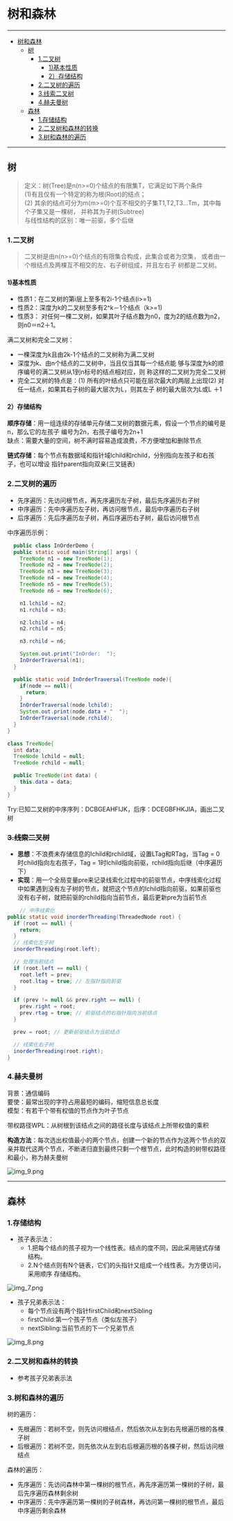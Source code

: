 # 树和森林

---

<!-- TOC -->
* [树和森林](#树和森林)
  * [树](#树-)
    * [1.二叉树](#1二叉树)
      * [1)基本性质](#1基本性质)
      * [2）存储结构](#2存储结构)
    * [2.二叉树的遍历](#2二叉树的遍历)
    * [3.线索二叉树](#3线索二叉树)
    * [4.赫夫曼树](#4赫夫曼树)
  * [森林](#森林)
    * [1.存储结构](#1存储结构)
    * [2.二叉树和森林的转换](#2二叉树和森林的转换)
    * [3.树和森林的遍历](#3树和森林的遍历)
<!-- TOC -->

---

## 树    

> 定义：树(Tree)是n(n>=0)个结点的有限集T，它满足如下两个条件  
>  (1)有且仅有一个特定的称为根(Root)的结点；    
>  (2) 其余的结点可分为m(m>=0)个互不相交的子集T1,T2,T3…Tm，其中每个子集又是一棵树，
并称其为子树(Subtree)     
> 与线性结构的区别：唯一前驱，多个后继    

### 1.二叉树

> 二叉树是由n(n>=0)个结点的有限集合构成，此集合或者为空集，
或者由一个根结点及两棵互不相交的左、右子树组成，并且左右子
树都是二叉树。 

#### 1)基本性质

- 性质1：在二叉树的第i层上至多有2i-1个结点(i>=1)
- 性质2：深度为k的二叉树至多有2^k－1个结点（k>=1)
- 性质3： 对任何一棵二叉树，如果其叶子结点数为n0，度为2的结点数为n2，则n0＝n2＋1。

满二叉树和完全二叉树：  

- 一棵深度为k且由2k-1个结点的二叉树称为满二叉树
- 深度为k、由n个结点的二叉树中，当且仅当其每一个结点能
  够与深度为k的顺序编号的满二叉树从1到n标号的结点相对应，则
  称这样的二叉树为完全二叉树
- 完全二叉树的特点是：(1) 所有的叶结点只可能在层次最大的两层上出现(2) 对任一结点，如果其右子树的最大层次为L，则其左子
  树的最大层次为L或L ＋1

#### 2）存储结构

**顺序存储**：用一组连续的存储单元存储二叉树的数据元素，假设一个节点的编号是n，那么它的左孩子
编号为2n，右孩子编号为2n+1    
缺点：需要大量的空间，树不满时容易造成浪费，不方便增加和删除节点    

**链式存储**：每个节点有数据域和指针域lchild和rchild，分别指向左孩子和右孩子，也可以增设
指针parent指向双亲(三叉链表)

### 2.二叉树的遍历

- 先序遍历：先访问根节点，再先序遍历左子树，最后先序遍历右子树
- 中序遍历：先中序遍历左子树，再访问根节点，最后中序遍历右子树
- 后序遍历：先后序遍历左子树，再后序遍历右子树，最后访问根节点

中序遍历示例：
```java
  public class InOrderDemo {
  public static void main(String[] args) {
    TreeNode n1 = new TreeNode(1);
    TreeNode n2 = new TreeNode(2);
    TreeNode n3 = new TreeNode(3);
    TreeNode n4 = new TreeNode(4);
    TreeNode n5 = new TreeNode(5);
    TreeNode n6 = new TreeNode(6);

    n1.lchild = n2;
    n1.rchild = n3;

    n2.lchild = n4;
    n2.rchild = n5;

    n3.rchild = n6;

    System.out.print("InOrder:  ");
    InOrderTraversal(n1);
  }

  public static void InOrderTraversal(TreeNode node){
    if(node == null){
      return;
    }
    InOrderTraversal(node.lchild);
    System.out.print(node.data + "  ");
    InOrderTraversal(node.rchild);
  }
}

class TreeNode{
  int data;
  TreeNode lchild = null;
  TreeNode rchild = null;

  public TreeNode(int data) {
    this.data = data;
  }
}
```

Try:已知二叉树的中序序列：DCBGEAHFIJK，后序：DCEGBFHKJIA，画出二叉树

### ~~3.线索二叉树~~

- **思想**：不浪费未存储信息的lchild和rchild域，设置LTag和RTag，当Tag = 0时child指向左右孩子，Tag = 1时lchild指向前驱，rchild指向后继（中序遍历下）
- **实现**：用一个全局变量pre来记录线索化过程中的前驱节点，中序线索化过程中如果遇到没有左子树的节点，就把这个节点的lchild指向前驱，如果前驱也没有右子树，就把前驱的rchild指向当前节点，最后更新pre为当前节点

```java
    // 中序线索化
public static void inorderThreading(ThreadedNode root) {
  if (root == null) {
    return;
  }
  // 线索化左子树
  inorderThreading(root.left);

  // 处理当前结点
  if (root.left == null) {
    root.left = prev;
    root.ltag = true; // 左指针指向前驱
  }

  if (prev != null && prev.right == null) {
    prev.right = root;
    prev.rtag = true; // 前驱结点的右指针指向当前结点
  }

  prev = root; // 更新前驱结点为当前结点

  // 线索化右子树
  inorderThreading(root.right);
}
```

### 4.赫夫曼树

背景：通信编码   
要使：最常出现的字符占用最短的编码，缩短信息总长度   
模型：有若干个带有权值的节点作为叶子节点

带权路径WPL：从树根到该结点之间的路径长度与该结点上所带权值的乘积    

**构造方法**：每次选出权值最小的两个节点，创建一个新的节点作为这两个节点的双亲并取代这两个节点，不断递归直到最终只剩一个根节点，此时构造的树带权路径和最小，称为赫夫曼树

![img_9.png](./pics/img_9.png)

---

## 森林

### 1.存储结构

- 孩子表示法：
  - 1.把每个结点的孩子视为一个线性表。结点的度不同，因此采用链式存储结构。
  - 2.N个结点则有N个链表，它们的头指针又组成一个线性表。为方便访问，采用顺序
    存储结构。

![img_7.png](./pics/img_7.png)

- 孩子兄弟表示法：
  - 每个节点设有两个指针firstChild和nextSibling
  - firstChild:第一个孩子节点（类似左孩子）
  - nextSibling:当前节点的下一个兄弟节点

![img_8.png](./pics/img_8.png)

### 2.二叉树和森林的转换

- 参考孩子兄弟表示法

### 3.树和森林的遍历

树的遍历：
- 先根遍历：若树不空，则先访问根结点，然后依次从左到右先根遍历根的各棵子树
- 后根遍历：若树不空，则先依次从左到右后根遍历根的各棵子树，然后访问根结点

森林的遍历：
- 先序遍历：先访问森林中第一棵树的根节点，再先序遍历第一棵树的子树，最后先序遍历森林剩余树
- 中序遍历：先中序遍历第一棵树的子树森林，再访问第一棵树的根节点，最后中序遍历剩余森林


